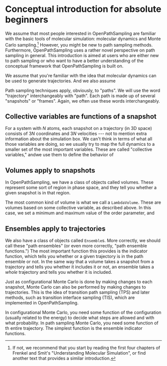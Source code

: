 # Conceptual introduction for absolute beginners

We assume that most people interested in OpenPathSampling are familiar with
the basic tools of molecular simulation: molecular dynamics and Monte Carlo
sampling.[^1] However, you might be new to path sampling methods.
Furthermore, OpenPathSampling uses a rather novel perspective on path
sampling in general. This introduction is aimed at users who are either new
to path sampling or who want to have a better understanding of the
conceptual framework that OpenPathSampling is built on.

[^1]: If not, we recommend that you start by reading the first four chapters
of Frenkel and Smit's "Understanding Molecular Simulation", or find another
text that provides a similar introduction.

We assume that you're familiar with the idea that molecular dynamics can be
used to generate trajectories. And we also assume 

Path sampling techniques apply, obviously, to "paths". We will use the word
"trajectory" interchangeably with "path". Each path is made up of several
"snapshots" or "frames". Again, we often use these words interchangeably.

## Collective variables are functions of a snapshot

For a system with $N$ atoms, each snapshot on a trajectory (in 3D space)
consists of $3N$ coordinates and $3N$ velocities --- not to mention extra
information about the simulation box. We can't think in terms of what all
those variables are doing, so we usually try to map the full dynamics to a
smaller set of the most important variables. These are called "collective
variables," andwe use them to define the behavior of 

## Volumes apply to snapshots

In OpenPathSampling, we have a class of objects called volumes. These
represent some sort of region in phase space, and they tell you whether a
given snapshot is in that region.

The most common kind of volume is what we call a `LambdaVolume`. These are
volumes based on some collective variable, as described above. In this case,
we set a minimum and maximum value of the order parameter, and 

## Ensembles apply to trajectories

We also have a class of objects called `Ensemble`s. More correctly, we
should call these "path ensembles" (or even more correctly, "path ensemble
functions.") The most important function this provides is the indicator
function, which tells you whether or a given trajectory is in the path
ensemble or not.  In the same way that a volume takes a snapshot from a
trajectory and tells you whether it includes it or not, an ensemble takes a
*whole* trajectory and tells you whether it is included.

Just as configurational Monte Carlo is done by making changes to each
snapshot, Monte Carlo can also be performed by making changes to
trajectories. This is the idea of transition path sampling (TPS) and later
methods, such as transition interface sampling (TIS), which are implemented
in OpenPathSampling.

In configurational Monte Carlo, you need some function of the configuration
(usually related to the energy) to decide what steps are allowed and with
what probability. In path sampling Monte Carlo, you need some function of th
entire trajectory. The simplest function is the ensemble indicator
functions. 

